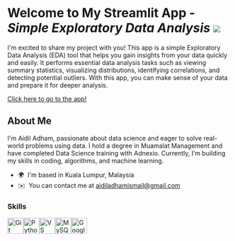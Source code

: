 # Welcome to My Streamlit App - *Simple Exploratory Data Analysis* ![](https://user-images.githubusercontent.com/18350557/176309783-0785949b-9127-417c-8b55-ab5a4333674e.gif)

I'm excited to share my project with you! This app is a simple Exploratory Data Analysis (EDA) tool that helps you gain insights from your data quickly and easily. It performs essential data analysis tasks such as viewing summary statistics, visualizing distributions, identifying correlations, and detecting potential outliers. With this app, you can make sense of your data and prepare it for deeper analysis.

[Click here to go to the app!](https://auto-simple-eda.streamlit.app/)

## About Me

I'm Aidil Adham, passionate about data science and eager to solve real-world problems using data. I hold a degree in Muamalat Management and have completed Data Science training with Adnexio. Currently, I’m building my skills in coding, algorithms, and machine learning.

* 🌍  I'm based in Kuala Lumpur, Malaysia
* ✉️  You can contact me at [aidiladhamismail@gmail.com](mailto:aidiladhamismail@gmail.com)

### Skills

<p align="left">
<a href="https://git-scm.com/" target="_blank" rel="noreferrer"><img src="https://raw.githubusercontent.com/danielcranney/readme-generator/main/public/icons/skills/git-colored.svg" width="36" height="36" alt="Git" /></a><a href="https://www.python.org/" target="_blank" rel="noreferrer"><img src="https://raw.githubusercontent.com/danielcranney/readme-generator/main/public/icons/skills/python-colored.svg" width="36" height="36" alt="Python" /></a><a href="https://code.visualstudio.com/" target="_blank" rel="noreferrer"><img src="https://raw.githubusercontent.com/danielcranney/readme-generator/main/public/icons/skills/visualstudiocode.svg" width="36" height="36" alt="VS Code" /></a><a href="https://www.mysql.com/" target="_blank" rel="noreferrer"><img src="https://raw.githubusercontent.com/danielcranney/readme-generator/main/public/icons/skills/mysql-colored.svg" width="36" height="36" alt="MySQL" /></a><a href="https://cloud.google.com/" target="_blank" rel="noreferrer"><img src="https://raw.githubusercontent.com/danielcranney/readme-generator/main/public/icons/skills/googlecloud-colored.svg" width="36" height="36" alt="Google Cloud" /></a>
</p>
